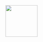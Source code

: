 <div id="header" align="center">
  <img src="https://www.codewars.com/users/nixsi/badges/small" width="100"/>
</div>
